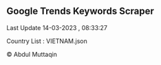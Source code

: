 

## Google Trends Keywords Scraper 
 
Last Update 14-03-2023 , 08:33:27

Country List :
VIETNAM.json



© Abdul Muttaqin 
